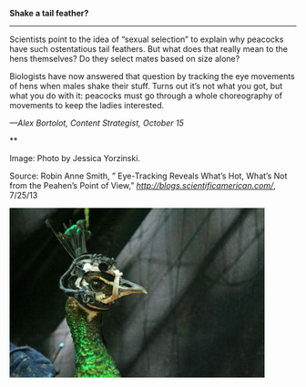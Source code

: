 **Shake a tail feather?**

****

Scientists point to the idea of “sexual selection” to explain why peacocks have such ostentatious tail feathers. But what does that really mean to the hens themselves? Do they select mates based on size alone?

Biologists have now answered that question by tracking the eye movements of hens when males shake their stuff. Turns out it’s not what you got, but what you do with it: peacocks must go through a whole choreography of movements to keep the ladies interested. 

*—Alex Bortolot, Content Strategist, October 15*

**

Image: Photo by Jessica Yorzinski.

Source: Robin Anne Smith, ” Eye-Tracking Reveals What’s Hot, What’s Not from the Peahen’s Point of View,” *http://blogs.scientificamerican.com/*, 7/25/13 

![](../images/13.10.14.Bortolot_Peacock.jpg)
